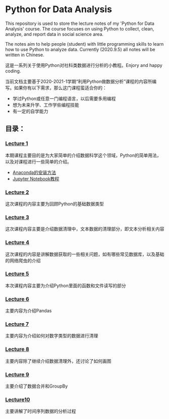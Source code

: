 # Python for Data Analysis

This repository is used to store the lecture notes of my 'Python for Data Analysis' course.
The course focuses on using Python to collect, clean, analyze, and report data in social science area.

The notes aim to help people (student) with little programming skills to learn how to use Python to analyze data.
Currently (2020.9.5) all notes will be written in Chinese.

这是一系列关于使用Python对社科类数据进行分析的小教程。Enjory and happy coding.

当前文档主要基于2020-2021-1学期“利用Python做数据分析”课程的内容所编写。如果你有以下需求，那么这门课程蛮适合你的：

- 学过Python或任意一门编程语言，以后需要多用编程
- 想为未来升学、工作学些编程技能
- 有一定的自学能力

## 目录：

### [Lecture 1](html_sildes\Week1_intro.html)

本期课程主要目的是为大家简单的介绍数据科学这个领域，Python的简单用法，以及对课程进行一些简单的介绍。
- [Anaconda的安装方法](help_docs\Anaconda_installsetup.html)
- [Jupyter Notebook教程](help_docs\Jnb_tutorial.html)

### [Lecture 2](html_sildes\Week2_python_variables.html)

这次课程的内容主要为回顾Python的基础数据类型


### [Lecture 3](html_sildes\Week3_text_analysis.html)

这次课程内容主要是介绍数据清理中，文本数据的清理部分，即文本分析相关内容

### [Lecture 4](html_sildes\Week4_dataaccess.html)
这次课程的内容是讲解数据获取的一些相关问题，如有哪些常见数据库，以及基础的网络爬虫的介绍

### [Lecture 5](html_sildes\Week5_function_filerw.html)
本次课程内容主要为介绍Python里面的函数和文件读写的部分

### [Lecture 6](html_sildes\Week6_pandasIntro.html)

主要内容为介绍Pandas

### [Lecture 7](html_sildes\Week7_datacleaning.html)

主要内容为介绍如何对数字类型的数据进行清理

### [Lecture 8](html_sildes\Week8_datamerge_plotting.html)

主要内容除了继续介绍数据清理外，还讨论了如何画图

### [Lecture 9](html_sildes\Week9_plotting_groupby.html)

主要介绍了数据合并和GroupBy

### [Lecture10](html_sildes\Week10_timeseries.html)

主要讲解了时间序列数据的分析过程
